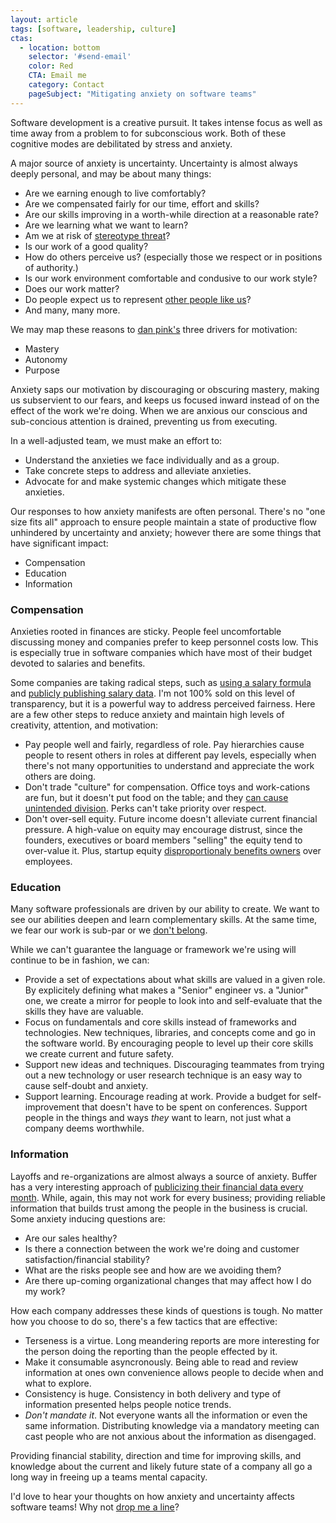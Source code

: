 ```yaml
---
layout: article
tags: [software, leadership, culture]
ctas:
  - location: bottom
    selector: '#send-email'
    color: Red
    CTA: Email me
    category: Contact
    pageSubject: "Mitigating anxiety on software teams"
---
```

Software development is a creative pursuit. It takes intense focus as well as
time away from a problem to for subconscious work. Both of these cognitive modes
are debilitated by stress and anxiety.

A major source of anxiety is uncertainty. Uncertainty is almost always deeply
personal, and may be about many things:

* Are we earning enough to live comfortably?
* Are we compensated fairly for our time, effort and skills?
* Are our skills improving in a worth-while direction at a reasonable rate?
* Are we learning what we want to learn?
* Am we at risk of [stereotype
  threat](http://www.apa.org/research/action/stereotype.aspx)?
* Is our work of a good quality?
* How do others perceive us? (especially those we respect or in positions of authority.)
* Is our work environment comfortable and condusive to our work style?
* Does our work matter?
* Do people expect us to represent [other people like us](http://xkcd.com/385)?
* And many, many more.

We may map these reasons to [dan pink's](http://danpink.com) three drivers for
motivation:

 * Mastery
 * Autonomy
 * Purpose

Anxiety saps our motivation by discouraging or obscuring mastery, making us
subservient to our fears, and keeps us focused inward instead of on the effect
of the work we're doing. When we are anxious our conscious and sub-concious
attention is drained, preventing us from executing.

In a well-adjusted team, we must make an effort to:

* Understand the anxieties we face individually and as a group.
* Take concrete steps to address and alleviate anxieties.
* Advocate for and make systemic changes which mitigate these anxieties.

Our responses to how anxiety manifests are often personal. There's no "one size
fits all" approach to ensure people maintain a state of productive flow
unhindered by uncertainty and anxiety; however there are some things that have
significant impact:

* Compensation
* Education
* Information

### Compensation

Anxieties rooted in finances are sticky. People feel uncomfortable discussing
money and companies prefer to keep personnel costs low. This is especially true
in software companies which have most of their budget devoted to salaries and
benefits.

Some companies are taking radical steps, such as [using a salary
formula](http://www.management30.com/workout/salary-formula/) and [publicly
publishing salary
data](https://open.bufferapp.com/introducing-open-salaries-at-buffer-including-our-transparent-formula-and-all-individual-salaries/).
I'm not 100% sold on this level of transparency, but it is a powerful way to
address perceived fairness. Here are a few other steps to reduce anxiety and
maintain high levels of creativity, attention, and motivation:


* Pay people well and fairly, regardless of role. Pay hierarchies cause people
  to resent others in roles at different pay levels, especially when there's not
  many opportunities to understand and appreciate the work others are doing.
* Don't trade "culture" for compensation. Office toys and work-cations are
  fun, but it doesn't put food on the table; and they [can cause unintended
  division](https://modelviewculture.com/pieces/how-perks-can-divide-us). Perks
  can't take priority over respect.
* Don't over-sell equity. Future income doesn't alleviate current financial
  pressure. A high-value on equity may encourage distrust, since the founders,
  executives or board members "selling" the equity tend to over-value it. Plus,
  startup equity [disproportionaly benefits
  owners](http://danilocampos.com/2015/01/startup-equity-benefits-your-boss-not-you/)
  over employees.


### Education

Many software professionals are driven by our ability to create. We want to see
our abilities deepen and learn complementary skills. At the same time, we fear
our work is sub-par or we [don't
belong](http://www.huffingtonpost.com/morty-lefkoe/do-you-suffer-from-the-im_b_4791763.html).

While we can't guarantee the language or framework we're using will continue to
be in fashion, we can:

* Provide a set of expectations about what skills are valued in a given role. By
  explicitely defining what makes a "Senior" engineer vs. a "Junior" one, we
  create a mirror for people to look into and self-evaluate that the skills they
  have are valuable.
* Focus on fundamentals and core skills instead of frameworks and technologies.
  New techniques, libraries, and concepts come and go in the software world. By
  encouraging people to level up their core skills we create current and future safety.
* Support new ideas and techniques. Discouraging teammates from trying out a new
  technology or user research technique is an easy way to cause self-doubt and
  anxiety.
* Support learning. Encourage reading at work. Provide a budget for
  self-improvement that doesn't have to be spent on conferences.  Support people
  in the things and ways *they* want to learn, not just what a company deems
  worthwhile.


### Information

Layoffs and re-organizations are almost always a source of anxiety. Buffer has a
very interesting approach of [publicizing their financial data every
month](https://open.bufferapp.com/buffer-november-update-2347000-run-rate-1189000-users/).
While, again, this may not work for every business; providing reliable
information that builds trust among the people in the business is crucial. Some
anxiety inducing questions are:

* Are our sales healthy?
* Is there a connection between the work we're doing and customer
  satisfaction/financial stability?
* What are the risks people see and how are we avoiding them?
* Are there up-coming organizational changes that may affect how I do my work?

How each company addresses these kinds of questions is tough. No matter how you
choose to do so, there's a few tactics that are effective:

* Terseness is a virtue. Long meandering reports are more interesting for the
  person doing the reporting than the people effected by it.
* Make it consumable asyncronously. Being able to read and review information at
  ones own convenience allows people to decide when and what to explore.
* Consistency is huge. Consistency in both delivery and type of information
  presented helps people notice trends.
* _Don't mandate it_. Not everyone wants all the information or even the same
  information. Distributing knowledge via a mandatory meeting can cast people
  who are not anxious about the information as disengaged.

Providing financial stability, direction and time for improving skills, and
knowledge about the current and likely future state of a company all go a long
way in freeing up a teams mental capacity.


I'd love to hear your thoughts on how anxiety and uncertainty affects software
teams! Why not <a id="send-email" href="mailto: zee@wecohere.com">drop me a
line</a>?
